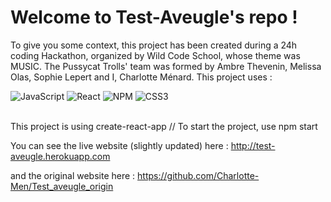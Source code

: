 # Welcome to Test-Aveugle's repo !

To give you some context, this project has been created during a 24h coding Hackathon, organized by Wild Code School, whose theme was MUSIC. The Pussycat Trolls' team was formed by Ambre Thevenin, Melissa Olas, Sophie Lepert and I, Charlotte Ménard. 
This project uses : 
<br/>

![JavaScript](https://img.shields.io/badge/javascript-%23323330.svg?style=for-the-badge&logo=javascript&logoColor=%23F7DF1E)
![React](https://img.shields.io/badge/react-%2320232a.svg?style=for-the-badge&logo=react&logoColor=%2361DAFB)
![NPM](https://img.shields.io/badge/NPM-%23000000.svg?style=for-the-badge&logo=npm&logoColor=white)
![CSS3](https://img.shields.io/badge/css3-%231572B6.svg?style=for-the-badge&logo=css3&logoColor=white)

<br>
This project is using create-react-app // To start the project, use npm start


You can see the live website (slightly updated) here : http://test-aveugle.herokuapp.com

and the original website here : https://github.com/Charlotte-Men/Test_aveugle_origin

